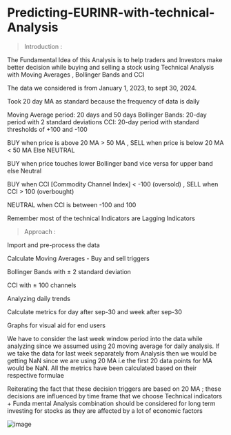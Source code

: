 # Predicting-EURINR-with-technical-Analysis
 
>Introduction :

The Fundamental Idea of this Analysis is to help traders and Investors make better decision while buying and selling a stock using Technical Analysis with Moving Averages , Bollinger Bands and CCI

The data we considered is from January 1, 2023, to sept 30, 2024.

Took 20 day MA as standard because the frequency of data is daily

Moving Average period: 20 days and 50 days
Bollinger Bands: 20-day period with 2 standard deviations
CCI: 20-day period with standard thresholds of +100 and -100

BUY when price is above 20 MA > 50 MA ,  SELL when price is below 20 MA < 50 MA Else NEUTRAL

BUY when price touches lower Bollinger band vice versa for upper band else Neutral

BUY when CCI [Commodity Channel Index] < -100 (oversold) , SELL when CCI > 100 (overbought)

NEUTRAL when CCI is between -100 and 100   

Remember most of the technical Indicators are Lagging Indicators 

>Approach :

Import and pre-process the data

Calculate Moving Averages - Buy and sell triggers

Bollinger Bands with ± 2 standard deviation

CCI with ± 100 channels

Analyzing daily trends 

Calculate metrics for day after sep-30 and week after sep-30 

Graphs for visual aid for end users

We have to consider the last week window period into the data while analyzing since we assumed using 20 moving average for daily analysis.
If we take the data for last week separately from Analysis then we would be getting NaN since we are using 20 MA i.e the first 20 data points for MA would be NaN. 
All the metrics have been calculated based on their respective formulae

Reiterating the fact that these decision triggers are based on 20 MA ; these decisions are influenced by time frame that we choose
Technical indicators + Funda mental Analysis combination should be considered for long term investing for stocks as they are affected by a lot of economic factors

![image](https://github.com/user-attachments/assets/54a65e70-679c-4617-98c5-56f27eae8785)




